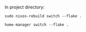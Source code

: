 In project directory:

```
sudo nixos-rebuild switch --flake .
```

```
home-manager switch --flake .
```
